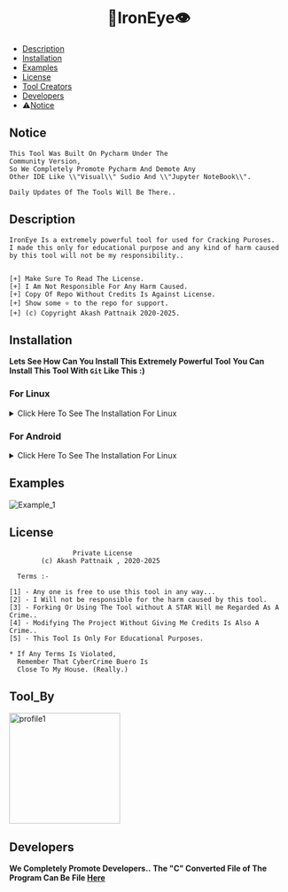 # <h1 align="center">:bat:IronEye:eye:</h1>

* [Description](#Description)
* [Installation](#Installation)
* [Examples](#Examples)
* [License](#License)
* [Tool Creators](#Tool_By)
* [Developers](#Developers)
* :warning:[Notice](#Notice)

## Notice
```pythonregexp
This Tool Was Built On Pycharm Under The 
Community Version,
So We Completely Promote Pycharm And Demote Any
Other IDE Like \\"Visual\\" Sudio And \\"Jupyter NoteBook\\".

Daily Updates Of The Tools Will Be There..
```

## Description
```stylelint
IronEye Is a extremely powerful tool for used for Cracking Puroses.
I made this only for educational purpose and any kind of harm caused 
by this tool will not be my responsibility..


[+] Make Sure To Read The License.
[+] I Am Not Responsible For Any Harm Caused.
[+] Copy Of Repo Without Credits Is Against License.
[+] Show some ⭐ to the repo for support.
[+] (c) Copyright Akash Pattnaik 2020-2025.
```

## Installation
**Lets See How Can You Install This Extremely Powerful Tool**
**You Can Install This Tool With `Git` Like This :)**

### For Linux
<details>
    <summary>
        Click Here To See The Installation For Linux
    </summary>
    <h4>Open Your Terminal (Linux Based) And Copy-Paste These >></h4>
    
    apt update && apt upgrade -y
    apt install git -y

    git clone https://github.com/BLUE-DEVIL1134/IronEye.git
    cd IronEye
    chmod +x *
    IronEye_Linux.sh
</details>

### For Android
<details>
    <summary>
        Click Here To See The Installation For Linux
    </summary>
    <h4>Open Your Termux And Copy-Paste These >></h4>
    
    pkg update && pkg upgrade -y
    pkg install git -y
    
    git clone https://github.com/BLUE-DEVIL1134/IronEye.git
    cd IronEye
    chmod +x *
    IronEye_Termux.sh

</details>

## Examples
<img src="./img/Example.gif" alt="Example_1">

## License
```
                Private License
        (c) Akash Pattnaik , 2020-2025

  Terms :-

[1] - Any one is free to use this tool in any way...
[2] - I Will not be responsible for the harm caused by this tool.
[3] - Forking Or Using The Tool without A STAR Will me Regarded As A Crime..
[4] - Modifying The Project Without Giving Me Credits Is Also A Crime..
[5] - This Tool Is Only For Educational Purposes.

* If Any Terms Is Violated,
  Remember That CyberCrime Buero Is 
  Close To My House. (Really.)
```

## Tool_By
<a href="https://telegram.me/AKASH_AM1">
    <img src="https://avatars1.githubusercontent.com/u/55914808?s=460&v=4" alt="profile1" height="200" align="center">
</a>

## Developers
**We Completely Promote Developers..**
**The "C" Converted File of The Program Can Be File [Here](C-Build/IronEye.c)**
